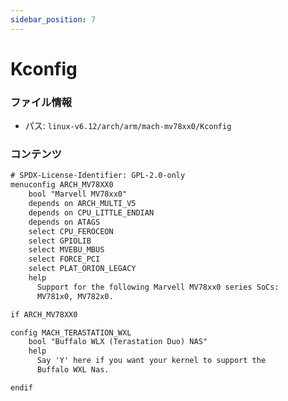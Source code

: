 ```yaml
---
sidebar_position: 7
---
```

# Kconfig

### ファイル情報

- パス: `linux-v6.12/arch/arm/mach-mv78xx0/Kconfig`

### コンテンツ

```txt
# SPDX-License-Identifier: GPL-2.0-only
menuconfig ARCH_MV78XX0
	bool "Marvell MV78xx0"
	depends on ARCH_MULTI_V5
	depends on CPU_LITTLE_ENDIAN
	depends on ATAGS
	select CPU_FEROCEON
	select GPIOLIB
	select MVEBU_MBUS
	select FORCE_PCI
	select PLAT_ORION_LEGACY
	help
	  Support for the following Marvell MV78xx0 series SoCs:
	  MV781x0, MV782x0.

if ARCH_MV78XX0

config MACH_TERASTATION_WXL
	bool "Buffalo WLX (Terastation Duo) NAS"
	help
	  Say 'Y' here if you want your kernel to support the
	  Buffalo WXL Nas.

endif

```
